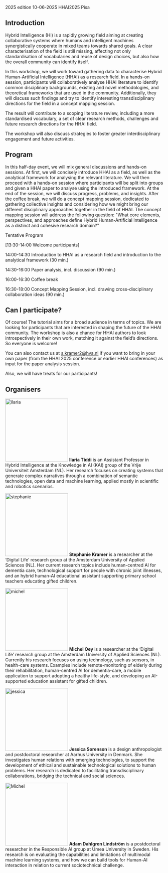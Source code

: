 2025 edition
10-06-2025 HHAI2025 Pisa

## Introduction

Hybrid Intelligence (HI) is a rapidly growing field aiming at creating collaborative systems where humans and intelligent machines synergistically cooperate in mixed teams towards shared goals. A clear characterisation of the field is still missing, affecting not only standardisation of vocabularies and reuse of design choices, but also how the overall community can identify itself.

In this workshop, we will work toward gathering data to characterise Hybrid Human-Artificial Intelligence (HHAI) as a research field. In a hands-on session, participants will collaboratively analyse HHAI literature to identify common disciplinary backgrounds, existing and novel methodologies, and theoretical frameworks that are used in the community. Additionally, they will discuss such findings and try to identify interesting transdisciplinary directions for the field in a concept mapping session. 

The result will contribute to a scoping literature review, including a more standardised vocabulary, a set of clear research methods, challenges and future research directions for the HHAI field.

The workshop will also discuss strategies to foster greater interdisciplinary engagement and future activities.


## Program

In this half-day event, we will mix general discussions and hands-on sessions. At first, we will concisely introduce HHAI as a field, as well as the analytical framework for analysing the relevant literature. We will then proceed with a hands-on session where participants will be split into groups and given a HHAI paper to analyse using the introduced framework. At the end of the session, we will discuss progress, problems, and insights. After the coffee break, we will do a concept mapping session, dedicated to gathering collective insights and considering how we might bring our different disciplinary approaches together in the field of HHAI. The concept mapping session will address the following question: "What core elements, perspectives, and approaches define Hybrid Human-Artificial Intelligence as a distinct and cohesive research domain?"

Tentative Program

[13:30-14:00 Welcome participants]

14:00-14:30 Introduction to HHAI as a research field and introduction to the analytical framework (30 min.)

14:30-16:00 Paper analysis, incl. discussion (90 min.)

16:00-16:30 Coffee break

16:30-18:00 Concept Mapping Session, incl. drawing cross-disciplinary collaboration ideas (90 min.)

## Can I participate?

Of course! The tutorial aims for a broad audience in terms of topics. We are looking for participants that are interested in shaping the future of the HHAI community. The workshop is also a chance for HHAI authors to look introspectively in their own work, matching it against the field’s directions. So everyone is welcome!

You can also contact us at s.kramer2@hva.nl if you want to bring in your own paper (from the HHAI 2025 conference or earlier HHAI conferences) as input for the paper analysis session.

Also, we will have treats for our participants!

## Organisers

<img src="" alt="ilaria" width="200"/> **Ilaria Tiddi** is an Assistant Professor in Hybrid Intelligence at the Knowledge in AI (KAI) group of the Vrije Universiteit Amsterdam (NL). Her research focuses on creating systems that generate complex narratives through a combination of semantic technologies, open data and machine learning, applied mostly in scientific and robotics scenarios.

<img src="" alt="stephanie" width="200"/> **Stephanie Kramer** is a researcher at the ‘Digital Life’ research group at the Amsterdam University of Applied Sciences (NL). Her current research topics include human-centred AI for dementia care, technological support for people with chronic joint illnesses, and an hybrid human-AI educational assistant supporting primary school teachers educating gifted children.

<img src="" alt="michel" width="200"/> **Michel Oey** is a researcher at the ‘Digital Life’ research group at the Amsterdam University of Applied Sciences (NL). Currently his research focuses on using technology, such as sensors, in health-care systems. Examples include remote-monitoring of elderly during their rehabilitation, human-centred AI for dementia-care, a mobile application to support adopting a healthy
life-style, and developing an AI-supported education assistant for gifted children.

<img src="" alt="jessica" width="200"/> **Jessica Sorenson**  is a design anthropologist and postdoctoral researcher at Aarhus University in Denmark. She investigates human relations with emerging technologies, to support the development of ethical and sustainable technological solutions to human problems.  Her research is dedicated to facilitating transdisciplinary collaborations, bridging
the technical and social sciences.

<img src="" alt="Michel" width="200"/> **Adam Dahlgren Lindström** is a postdoctoral researcher in the Responsible AI group at
Umea University in Sweden. His research is on evaluating the capabilities and limitations of multimodal machine learning systems, and how we can build tools for Human-AI interaction in relation to current sociotechnical challenge.

